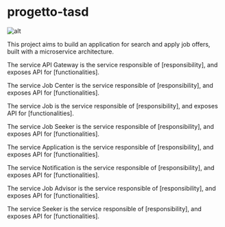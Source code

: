 # progetto-tasd

![alt](https://github.com/AndreJackBia/progetto-tasd/blob/master/Diagrams/Microservice%20progetto.png)

This project aims to build an application for search and apply job offers, built with a microservice architecture.

The service API Gateway is the service responsible of [responsibility], and exposes API for [functionalities].

The service Job Center is the service responsible of [responsibility], and exposes API for [functionalities].

The service Job is the service responsible of [responsibility], and exposes API for [functionalities].

The service Job Seeker is the service responsible of [responsibility], and exposes API for [functionalities].

The service Application is the service responsible of [responsibility], and exposes API for [functionalities].

The service Notification is the service responsible of [responsibility], and exposes API for [functionalities].

The service Job Advisor is the service responsible of [responsibility], and exposes API for [functionalities].

The service Seeker is the service responsible of [responsibility], and exposes API for [functionalities].
